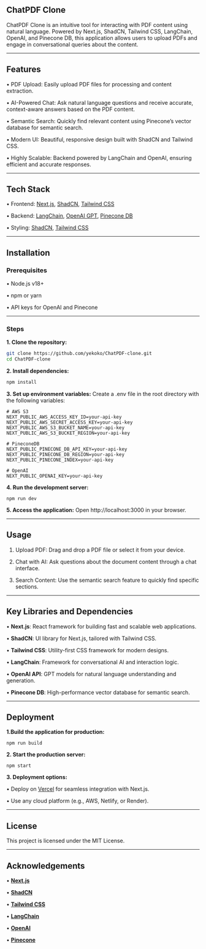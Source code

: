 ## ChatPDF Clone

ChatPDF Clone is an intuitive tool for interacting with PDF content using natural language. Powered by Next.js, ShadCN, Tailwind CSS, LangChain, OpenAI, and Pinecone DB, this application allows users to upload PDFs and engage in conversational queries about the content.
___

## Features
•	PDF Upload: Easily upload PDF files for processing and content extraction.

•	AI-Powered Chat: Ask natural language questions and receive accurate, context-aware answers based on the PDF content.

•	Semantic Search: Quickly find relevant content using Pinecone’s vector database for semantic search.

•	Modern UI: Beautiful, responsive design built with ShadCN and Tailwind CSS.

•	Highly Scalable: Backend powered by LangChain and OpenAI, ensuring efficient and accurate responses.
___

## Tech Stack
•	Frontend: [Next.js](https://nextjs.org/), [ShadCN](https://ui.shadcn.com/), [Tailwind CSS](https://tailwindcss.com)

•	Backend: [LangChain](https://www.langchain.com/), [OpenAI GPT](https://openai.com/), [Pinecone DB](https://www.pinecone.io/)

•	Styling: [ShadCN](https://ui.shadcn.com/), [Tailwind CSS](https://tailwindcss.com)
___

## Installation

### Prerequisites

•	Node.js v18+

•	npm or yarn

•	API keys for OpenAI and Pinecone
___

### Steps

**1. Clone the repository:**

````bash
git clone https://github.com/yekoko/ChatPDF-clone.git
cd ChatPDF-clone
````

**2. Install dependencies:**
````bash
npm install  
````

**3. Set up environment variables:**
Create a .env file in the root directory with the following variables:

````
# AWS S3
NEXT_PUBLIC_AWS_ACCESS_KEY_ID=your-api-key  
NEXT_PUBLIC_AWS_SECRET_ACCESS_KEY=your-api-key  
NEXT_PUBLIC_AWS_S3_BUCKET_NAME=your-api-key  
NEXT_PUBLIC_AWS_S3_BUCKET_REGION=your-api-key  

# PineconeDB
NEXT_PUBLIC_PINECONE_DB_API_KEY=your-api-key  
NEXT_PUBLIC_PINECONE_DB_REGION=your-api-key  
NEXT_PUBLIC_PINECONE_INDEX=your-api-key  

# OpenAI
NEXT_PUBLIC_OPENAI_KEY=your-api-key  
````

**4. Run the development server:**

````
npm run dev
````

**5. Access the application:**
Open http://localhost:3000 in your browser.
___

## Usage

1. Upload PDF: Drag and drop a PDF file or select it from your device.

2. Chat with AI: Ask questions about the document content through a chat interface.

3. Search Content: Use the semantic search feature to quickly find specific sections.
___

## Key Libraries and Dependencies
•	**Next.js**: React framework for building fast and scalable web applications.

•	**ShadCN**: UI library for Next.js, tailored with Tailwind CSS.

•	**Tailwind CSS**: Utility-first CSS framework for modern designs.

•	**LangChain**: Framework for conversational AI and interaction logic.

•	**OpenAI API**: GPT models for natural language understanding and generation.

•	**Pinecone DB**: High-performance vector database for semantic search.
___

## Deployment

**1.Build the application for production:**
````
npm run build
````
**2. Start the production server:**
```
npm start  
```

**3. Deployment options:**

•	Deploy on [Vercel](https://vercel.com/) for seamless integration with Next.js.

•	Use any cloud platform (e.g., AWS, Netlify, or Render).
___

## License
This project is licensed under the MIT License.
___

## Acknowledgements
•	[**Next.js**](https://nextjs.org)

•	[**ShadCN**](https://ui.shadcn.com)

•	[**Tailwind CSS**](https://tailwindcss.com)

•	[**LangChain**](https://www.langchain.com)

•	[**OpenAI**](https://openai.com)

•	[**Pinecone**](https://www.pinecone.io)
